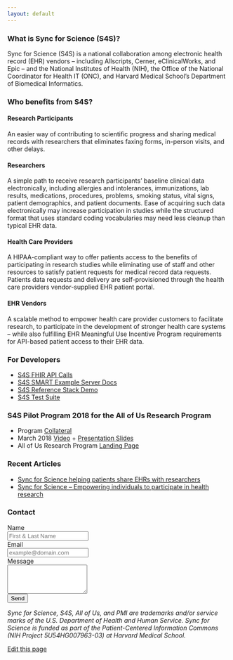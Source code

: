 ```yaml
---
layout: default
---
```


### What is Sync for Science (S4S)?

Sync for Science (S4S) is a national collaboration among electronic health record (EHR) vendors –
including Allscripts, Cerner, eClinicalWorks, and Epic – and the National Institutes
of Health (NIH), the Office of the National Coordinator for Health IT (ONC),
and Harvard Medical School’s Department of Biomedical Informatics.

### Who benefits from S4S?

#### Research Participants

An easier way of contributing to scientific progress and sharing medical records
with researchers that eliminates faxing forms, in-person visits, and other delays.

#### Researchers

A simple path to receive research participants’ baseline clinical data electronically,
including allergies and intolerances, immunizations, lab results, medications,
procedures, problems, smoking status, vital signs, patient demographics, and patient
documents. Ease of acquiring such data electronically may increase participation in
studies while the structured format that uses standard coding vocabularies may need
less cleanup than typical EHR data.

#### Health Care Providers

A HIPAA-compliant way to offer patients access to the benefits of participating in
research studies while eliminating use of staff and other resources to satisfy patient
requests for medical record data requests. Patients data requests and delivery are
self-provisioned through the health care providers vendor-supplied EHR patient portal.

#### EHR Vendors

A scalable method to empower health care provider customers to facilitate research,
to participate in the development of stronger health care systems – while also fulfilling
EHR Meaningful Use Incentive Program requirements for API-based patient access to their
EHR data.


### For Developers

* [S4S FHIR API Calls](./api-calls)
* [S4S SMART Example Server Docs](./proxy-api-calls)
* [S4S Reference Stack Demo](https://demo.syncfor.science/)
* [S4S Test Suite](https://tests.demo.syncfor.science/)

### S4S Pilot Program 2018 for the All of Us Research Program
* Program [Collateral](https://drive.google.com/open?id=19HfuC1oYGd6zh4vEBlJTx_3e26eUnZ_k)
* March 2018 [Video](https://drive.google.com/file/d/13U4ybmSL0hKMaREUgNWAIRvaDCMqnZlp/view) + [Presentation Slides](http://bit.ly/s4s-pilots-webinar-04)
* All of Us Research Program [Landing Page](https://www.joinallofus.org/en)

### Recent Articles
* [Sync for Science helping patients share EHRs with researchers](https://www.healthdatamanagement.com/news/sync-for-science-helping-patients-share-ehrs-with-researchers)
* [Sync for Science – Empowering individuals to participate in health research](https://blog.verily.com/2018/03/sync-for-science-empowering-individuals.html)

### Contact

<form class="form-horizontal" role="form" method="post" action="https://formspree.io/contact@mg.syncfor.science">
    <div class="form-group">
        <label for="name" class="col-sm-2 control-label">Name</label>
        <div class="col-sm-10">
            <input type="text" class="form-control" id="name" name="name" placeholder="First & Last Name" value="">
        </div>
    </div>
    <div class="form-group">
        <label for="_replyto" class="col-sm-2 control-label">Email</label>
        <div class="col-sm-10">
            <input type="email" class="form-control" id="email" name="_replyto" placeholder="example@domain.com" value="">
        </div>
    </div>
    <div class="form-group">
        <label for="body" class="col-sm-2 control-label">Message</label>
        <div class="col-sm-10">
            <textarea class="contact form-control" rows="4" name="body"></textarea>
        </div>
    </div>
    <div class="form-group">
        <div class="col-sm-10 col-sm-offset-2">
            <input id="submit" name="submit" type="submit" value="Send" class="btn btn-primary">
        </div>
    </div>
    <input type="hidden" name="_next" value="http://syncfor.science/thanks" />
</form>

<em>Sync for Science, S4S, All of Us, and PMI are trademarks and/or service marks of
    the U.S. Department of Health and Human Service. Sync for Science is funded as
    part of the Patient-Centered Information Commons (NIH Project 5U54HG007963-03)
    at Harvard Medical School.</em>


[Edit this page](https://github.com/sync-for-science/sync-for-science.github.io/edit/master/index.md)
